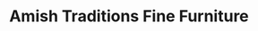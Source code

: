 ---
title: "Amish Traditions Fine Furniture"
url: /beaverton/amish-traditions-fine-furniture/
shop: Möbel
---
